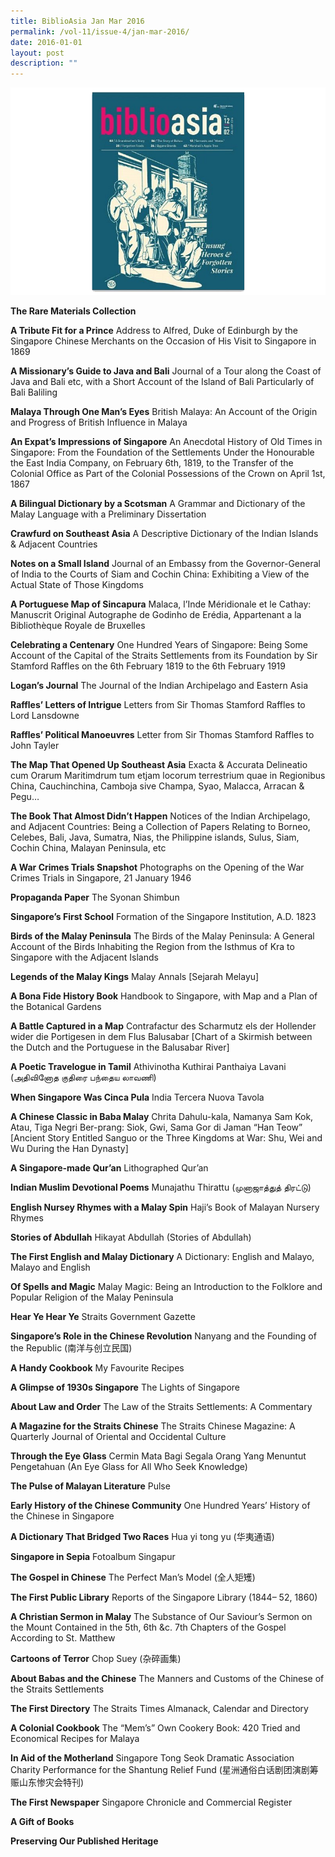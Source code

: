 ```yaml
---
title: BiblioAsia Jan Mar 2016
permalink: /vol-11/issue-4/jan-mar-2016/
date: 2016-01-01
layout: post
description: ""
---
```



![Alt text for image on Isomer site](/images/vol-11-issue-4/ba04-16.png)

**The Rare Materials Collection**

**A Tribute Fit for a Prince**
Address to Alfred, Duke of Edinburgh by the Singapore Chinese Merchants on the Occasion of His Visit to Singapore in 1869

**A Missionary’s Guide to Java and Bali**
Journal of a Tour along the Coast of Java and Bali etc, with a Short Account of the Island of Bali Particularly of Bali Baliling

**Malaya Through One Man’s Eyes**
British Malaya: An Account of the Origin and Progress of British Influence in Malaya

**An Expat’s Impressions of Singapore**
An Anecdotal History of Old Times in Singapore: From the Foundation of the Settlements Under the Honourable the East India Company, on February 6th, 1819, to the Transfer of the Colonial Office as Part of the Colonial Possessions of the Crown on April 1st, 1867

**A Bilingual Dictionary by a Scotsman**
A Grammar and Dictionary of the Malay Language with a Preliminary Dissertation

**Crawfurd on Southeast Asia**
A Descriptive Dictionary of the Indian Islands & Adjacent Countries

**Notes on a Small Island**
Journal of an Embassy from the Governor-General of India to the Courts of Siam and Cochin  China: Exhibiting a View of the Actual State of Those Kingdoms

**A Portuguese Map of Sincapura**
Malaca, l’Inde Méridionale et le Cathay: Manuscrit Original Autographe de Godinho de Erédia, Appartenant a la Bibliothèque Royale de Bruxelles

**Celebrating a Centenary**
One Hundred Years of Singapore: Being Some Account of the Capital of the Straits Settlements from its Foundation by Sir Stamford Raffles on the 6th February 1819 to the 6th February 1919

**Logan’s Journal**
The Journal of the Indian Archipelago and Eastern Asia

**Raffles’ Letters of Intrigue**
Letters from Sir Thomas Stamford Raffles to Lord Lansdowne

**Raffles’ Political Manoeuvres**
Letter from Sir Thomas Stamford Raffles to John Tayler

**The Map That Opened Up Southeast Asia**
Exacta & Accurata Delineatio cum Orarum Maritimdrum tum etjam locorum terrestrium quae in Regionibus China, Cauchinchina, Camboja sive Champa, Syao, Malacca, Arracan & Pegu…

**The Book That Almost Didn’t Happen**
Notices of the Indian Archipelago, and Adjacent Countries: Being a Collection of Papers Relating to Borneo, Celebes, Bali, Java, Sumatra, Nias, the Philippine islands, Sulus, Siam, Cochin China, Malayan Peninsula, etc

**A War Crimes Trials Snapshot**
Photographs on the Opening of the War Crimes Trials in Singapore, 21 January 1946

**Propaganda Paper**
The Syonan Shimbun

**Singapore’s First School**
Formation of the Singapore Institution, A.D. 1823

**Birds of the Malay Peninsula**
The Birds of the Malay Peninsula: A General Account of the Birds Inhabiting the Region from the Isthmus of Kra to Singapore with the Adjacent Islands

**Legends of the Malay Kings**
Malay Annals [Sejarah Melayu]

**A Bona Fide History Book**
Handbook to Singapore, with Map and a Plan of the Botanical Gardens

**A Battle Captured in a Map**
Contrafactur des Scharmutz els der Hollender wider die Portigesen in dem Flus Balusabar [Chart of a Skirmish between the Dutch and the Portuguese in the Balusabar River]

**A Poetic Travelogue in Tamil**
Athivinotha Kuthirai Panthaiya Lavani (அதிவினோத குதிரை பந்தைய லாவணி)

**When Singapore Was Cinca Pula**
India Tercera Nuova Tavola

**A Chinese Classic in Baba Malay**
Chrita Dahulu-kala, Namanya Sam Kok, Atau, Tiga Negri Ber-prang: Siok, Gwi, Sama Gor di Jaman “Han Teow” [Ancient Story Entitled Sanguo or the Three Kingdoms at War: Shu, Wei and Wu During the Han Dynasty]

**A Singapore-made Qur’an**
Lithographed Qur’an

**Indian Muslim Devotional Poems**
Munajathu Thirattu (முனாஜாத்துத் திரட்டு)

**English Nursey Rhymes with a Malay Spin**
Haji’s Book of Malayan Nursery Rhymes

**Stories of Abdullah**
Hikayat Abdullah (Stories of Abdullah)

**The First English and Malay Dictionary**
A Dictionary: English and Malayo, Malayo and English

**Of Spells and Magic**
Malay Magic: Being an Introduction to the Folklore and Popular Religion of the Malay Peninsula

**Hear Ye Hear Ye**
Straits Government Gazette

**Singapore’s Role in the Chinese Revolution**
Nanyang and the Founding of the Republic (南洋与创立民国)

**A Handy Cookbook**
My Favourite Recipes

**A Glimpse of 1930s Singapore**
The Lights of Singapore

**About Law and Order**
The Law of the Straits Settlements: A Commentary

**A Magazine for the Straits Chinese**
The Straits Chinese Magazine: A Quarterly Journal of Oriental and Occidental Culture

**Through the Eye Glass**
Cermin Mata Bagi Segala Orang Yang Menuntut Pengetahuan (An Eye Glass for All Who Seek Knowledge)

**The Pulse of Malayan Literature**
Pulse

**Early History of the Chinese Community**
One Hundred Years’ History of the Chinese in Singapore

**A Dictionary That Bridged Two Races**
Hua yi tong yu (华夷通语)

**Singapore in Sepia**
Fotoalbum Singapur

**The Gospel in Chinese**
The Perfect Man’s Model (全人矩矱)

**The First Public Library**
Reports of the Singapore Library (1844– 52, 1860)

**A Christian Sermon in Malay**
The Substance of Our Saviour’s Sermon on the Mount Contained in the 5th, 6th &c. 7th Chapters of the Gospel According to St. Matthew

**Cartoons of Terror**
Chop Suey (杂碎画集)

**About Babas and the Chinese**
The Manners and Customs of the Chinese of the Straits Settlements

**The First Directory**
The Straits Times Almanack, Calendar and Directory

**A Colonial Cookbook**
The “Mem’s” Own Cookery Book: 420 Tried and Economical Recipes for Malaya

**In Aid of the Motherland**
Singapore Tong Seok Dramatic Association Charity Performance for the Shantung Relief Fund (星洲通俗白话剧团演剧筹赈山东惨灾会特刊)

**The First Newspaper**
Singapore Chronicle and Commercial Register

**A Gift of Books**

**Preserving Our Published Heritage**